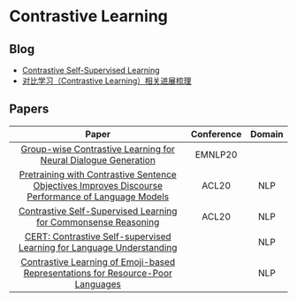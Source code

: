 # Contrastive Learning

## Blog
* [Contrastive Self-Supervised Learning](https://ankeshanand.com/blog/2020/01/26/contrative-self-supervised-learning.html)
* [对比学习（Contrastive Learning）相关进展梳理](https://zhuanlan.zhihu.com/p/141141365)

## Papers
| Paper | Conference | Domain |
| :---: | :---: | :---: |
|[Group-wise Contrastive Learning for Neural Dialogue Generation](https://arxiv.org/abs/2009.07543)|EMNLP20||
|[Pretraining with Contrastive Sentence Objectives Improves Discourse Performance of Language Models](https://arxiv.org/pdf/2005.10389.pdf)|ACL20|NLP|
|[Contrastive Self-Supervised Learning for Commonsense Reasoning](https://arxiv.org/abs/2005.12766)|ACL20|NLP|
|[CERT: Contrastive Self-supervised Learning for Language Understanding](https://arxiv.org/pdf/2005.12766.pdf)||NLP|
|[Contrastive Learning of Emoji-based Representations for Resource-Poor Languages](https://arxiv.org/pdf/1804.01855.pdf)||NLP|

